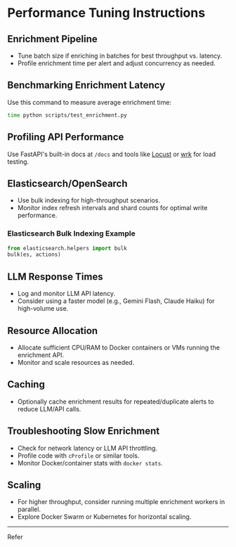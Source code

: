 # Performance Tuning Instructions

## Enrichment Pipeline
- Tune batch size if enriching in batches for best throughput vs. latency.
- Profile enrichment time per alert and adjust concurrency as needed.

## Benchmarking Enrichment Latency

Use this command to measure average enrichment time:
```sh
time python scripts/test_enrichment.py
```

## Profiling API Performance

Use FastAPI's built-in docs at `/docs` and tools like [Locust](https://locust.io/) or [wrk](https://github.com/wg/wrk) for load testing.

## Elasticsearch/OpenSearch
- Use bulk indexing for high-throughput scenarios.
- Monitor index refresh intervals and shard counts for optimal write performance.

### Elasticsearch Bulk Indexing Example
```python
from elasticsearch.helpers import bulk
bulk(es, actions)
```

## LLM Response Times
- Log and monitor LLM API latency.
- Consider using a faster model (e.g., Gemini Flash, Claude Haiku) for high-volume use.

## Resource Allocation
- Allocate sufficient CPU/RAM to Docker containers or VMs running the enrichment API.
- Monitor and scale resources as needed.

## Caching
- Optionally cache enrichment results for repeated/duplicate alerts to reduce LLM/API calls.

## Troubleshooting Slow Enrichment
- Check for network latency or LLM API throttling.
- Profile code with `cProfile` or similar tools.
- Monitor Docker/container stats with `docker stats`.

## Scaling
- For higher throughput, consider running multiple enrichment workers in parallel.
- Explore Docker Swarm or Kubernetes for horizontal scaling.

---

Refer